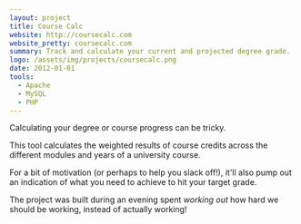 ```yaml
---
layout: project
title: Course Calc
website: http://coursecalc.com
website_pretty: coursecalc.com
summary: Track and calculate your current and projected degree grade.
logo: /assets/img/projects/coursecalc.png
date: 2012-01-01
tools:
  - Apache
  - MySQL
  - PHP
---
```


Calculating your degree or course progress can be tricky.

This tool calculates the weighted results of course credits across the different modules and years of a university course.

For a bit of motivation (or perhaps to help you slack off!), it'll also pump out an indication of what you need to achieve to hit your target grade.

The project was built during an evening spent *working out* how hard we should be working, instead of actually working!
